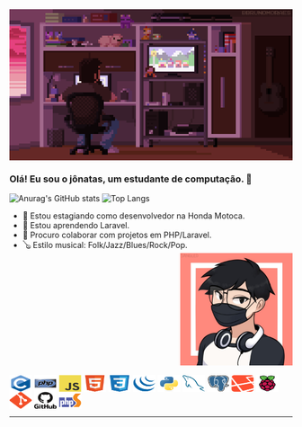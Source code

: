 <div>
    <a href="https://github.com/jonatasmota404"></a>
    <img align="center" src="assets/coding-gif(1).gif" alt="coding-gif">
</div>

### Olá! Eu sou o jônatas, um estudante de computação.  👋

<div>
    <a href="https://github.com/jonatasmota404"></a>
    <img height="150em" src="https://github-readme-stats.vercel.app/api?username=jonatasmota404&show_icons=true&theme=dracula" alt="Anurag's GitHub stats">
    <img height="150em" src="https://github-readme-stats.vercel.app/api/top-langs/?username=jonatasmota404&layout=compact&theme=dracula" alt="Top Langs">
</div>

- 🔭 Estou estagiando como desenvolvedor na Honda Motoca.
- 🌱 Estou aprendendo Laravel.
- 👯 Procuro colaborar com projetos em PHP/Laravel.
- 🪕 Estilo musical: Folk/Jazz/Blues/Rock/Pop.
  <img height="200" align="right" src="assets/avatar.jpeg" alt="avatar">
<div style="display: inline-block"><br>
    <img align="center" height="30" width="40" src="assets/icons/c/c-original.svg" alt="c"/>
    <img align="center" height="30" width="40" src="assets/icons/php/php-original.svg" alt="php"/>
    <img align="center" height="30" width="40" src="assets/icons/javascript/javascript-original.svg" alt="js"/>
    <img align="center" height="30" width="40" src="assets/icons/html5/html5-original.svg" alt="html"/>
    <img align="center" height="30" width="40" src="assets/icons/css3/css3-original.svg" alt="css"/>
    <img align="center" height="30" width="40" src="assets/icons/jquery/jquery-original.svg" alt="jquery"/>
    <img align="center" height="30" width="40" src="assets/icons/python/python-original.svg" alt="python"/>
    <img align="center" height="30" width="40" src="assets/icons/mysql/mysql-original.svg" alt="mysql"/>
    <img align="center" height="30" width="40" src="assets/icons/postgresql/postgresql-original.svg" alt="postgres"/>
    <img align="center" height="30" width="40" src="assets/icons/laravel/laravel-plain.svg" alt="laravel"/>
    <img align="center" height="30" width="40" src="assets/icons/raspberrypi/raspberrypi-original.svg" alt="raspberry"/>
    <img align="center" height="30" width="40" src="assets/icons/git/git-original.svg" alt="git"/>
    <img align="center" height="30" width="40" src="assets/icons/github/github-original-wordmark.svg" alt="github"/>
    <img align="center" height="30" width="40" src="assets/icons/phpstorm/phpstorm-original.svg" alt="phpstorm"/>
</div>
<hr>
